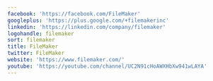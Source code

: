 ```yaml
---
facebook: 'https://facebook.com/FileMaker'
googleplus: 'https://plus.google.com/+filemakerinc'
linkedin: 'https://linkedin.com/company/filemaker'
logohandle: filemaker
sort: filemaker
title: FileMaker
twitter: FileMaker
website: 'https://www.filemaker.com/'
youtube: 'https://youtube.com/channel/UC2N91cHoAWXHbXw941wLAYA'
---
```

